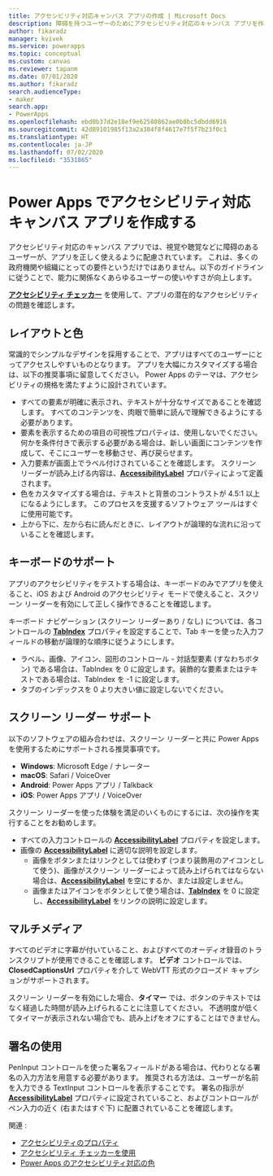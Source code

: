 ```yaml
---
title: アクセシビリティ対応キャンバス アプリの作成 | Microsoft Docs
description: 障碍を持つユーザーのためにアクセシビリティ対応のキャンバス アプリを作成する方法について説明します
author: fikaradz
manager: kvivek
ms.service: powerapps
ms.topic: conceptual
ms.custom: canvas
ms.reviewer: tapanm
ms.date: 07/01/2020
ms.author: fikaradz
search.audienceType:
- maker
search.app:
- PowerApps
ms.openlocfilehash: ebd0b37d2e18ef9e62580862ae0b8bc5dbdd6916
ms.sourcegitcommit: 42d89101985f13a2a384f8f4617e7f5f7b23f0c1
ms.translationtype: HT
ms.contentlocale: ja-JP
ms.lasthandoff: 07/02/2020
ms.locfileid: "3531865"
---
```

# <a name="create-accessible-canvas-apps-in-power-apps"></a>Power Apps でアクセシビリティ対応キャンバス アプリを作成する
アクセシビリティ対応のキャンバス アプリでは、視覚や聴覚などに障碍のあるユーザーが、アプリを正しく使えるように配慮されています。  これは、多くの政府機関や組織にとっての要件というだけではありません。以下のガイドラインに従うことで、能力に関係なくあらゆるユーザーの使いやすさが向上します。

**[アクセシビリティ チェッカー](accessibility-checker.md)** を使用して、アプリの潜在的なアクセシビリティの問題を確認します。 

## <a name="layout-and-color"></a>レイアウトと色
常識的でシンプルなデザインを採用することで、アプリはすべてのユーザーにとってアクセスしやすいものとなります。  アプリを大幅にカスタマイズする場合は、以下の推奨事項に留意してください。 Power Apps のテーマは、アクセシビリティの規格を満たすように設計されています。
- すべての要素が明確に表示され、テキストが十分なサイズであることを確認します。  すべてのコンテンツを、肉眼で簡単に読んで理解できるようにする必要があります。
- 要素を表示するための項目の可視性プロパティは、使用しないでください。  何かを条件付きで表示する必要がある場合は、新しい画面にコンテンツを作成して、そこにユーザーを移動させ、再び戻らせます。
- 入力要素が画面上でラベル付けされていることを確認します。 スクリーン リーダーが読み上げる内容は、**[AccessibilityLabel](controls/properties-accessibility.md)** プロパティによって定義されます。
- 色をカスタマイズする場合は、テキストと背景のコントラストが 4.5:1 以上になるようにします。  このプロセスを支援するソフトウェア ツールはすぐに使用可能です。
- 上から下に、左から右に読んだときに、レイアウトが論理的な流れに沿っていることを確認します。


## <a name="keyboard-support"></a>キーボードのサポート
アプリのアクセシビリティをテストする場合は、キーボードのみでアプリを使えること、iOS および Android のアクセシビリティ モードで使えること、スクリーン リーダーを有効にして正しく操作できることを確認します。

キーボード ナビゲーション (スクリーン リーダーあり / なし) については、各コントロールの **[TabIndex](controls/properties-accessibility.md)** プロパティを設定することで、Tab キーを使った入力フィールドの移動が論理的な順序に従うようにします。
- ラベル、画像、アイコン、図形のコントロール - 対話型要素 (すなわちボタン) である場合は、TabIndex を 0 に設定します。装飾的な要素またはテキストである場合は、TabIndex を -1 に設定します。
- タブのインデックスを 0 より大きい値に設定しないでください。

## <a name="screen-reader-support"></a>スクリーン リーダー サポート
以下のソフトウェアの組み合わせは、スクリーン リーダーと共に Power Apps を使用するためにサポートされる推奨事項です。

- **Windows**: Microsoft Edge / ナレーター
- **macOS**: Safari / VoiceOver
- **Android**: Power Apps アプリ / Talkback
- **iOS**: Power Apps アプリ / VoiceOver

スクリーン リーダーを使った体験を満足のいくものにするには、次の操作を実行することをお勧めします。

- すべての入力コントロールの **[AccessibilityLabel](controls/properties-accessibility.md)** プロパティを設定します。
- 画像の **[AccessibilityLabel](controls/properties-accessibility.md)** に適切な説明を設定します。
  - 画像をボタンまたはリンクとしては使わず (つまり装飾用のアイコンとして使う)、画像がスクリーン リーダーによって読み上げられてはならない場合は、**[AccessibilityLabel](controls/properties-accessibility.md)** を空にするか、または設定しません。
  - 画像またはアイコンをボタンとして使う場合は、**[TabIndex](controls/properties-accessibility.md)** を 0 に設定し、**[AccessibilityLabel](controls/properties-accessibility.md)** をリンクの説明に設定します。


## <a name="multimedia"></a>マルチメディア
すべてのビデオに字幕が付いていること、およびすべてのオーディオ録音のトランスクリプトが使用できることを確認します。  **ビデオ** コントロールでは、**ClosedCaptionsUrl** プロパティを介して WebVTT 形式のクローズド キャプションがサポートされます。

スクリーン リーダーを有効にした場合、**タイマー** では、ボタンのテキストではなく経過した時間が読み上げられることに注意してください。  不透明度が低くてタイマーが表示されない場合でも、読み上げをオフにすることはできません。

## <a name="working-with-signatures"></a>署名の使用
PenInput コントロールを使った署名フィールドがある場合は、代わりとなる署名の入力方法を用意する必要があります。  推奨される方法は、ユーザーが名前を入力できる TextInput コントロールを表示することです。  署名の指示が **[AccessibilityLabel](controls/properties-accessibility.md)** プロパティに設定されていること、およびコントロールがペン入力の近く (右またはすぐ下) に配置されていることを確認します。



関連 :
- [アクセシビリティのプロパティ](controls/properties-accessibility.md)
- [アクセシビリティ チェッカーを使用](accessibility-checker.md)
- [Power Apps のアクセシビリティ対応の色](accessible-apps-color.md)
